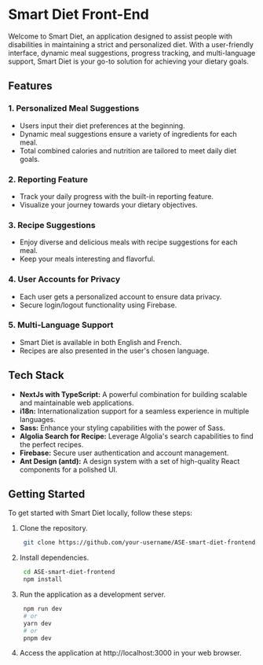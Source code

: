 # Smart Diet Front-End

Welcome to Smart Diet, an application designed to assist people with disabilities in maintaining a strict and personalized diet. With a user-friendly interface, dynamic meal suggestions, progress tracking, and multi-language support, Smart Diet is your go-to solution for achieving your dietary goals.

## Features

### 1. Personalized Meal Suggestions
- Users input their diet preferences at the beginning.
- Dynamic meal suggestions ensure a variety of ingredients for each meal.
- Total combined calories and nutrition are tailored to meet daily diet goals.

### 2. Reporting Feature
- Track your daily progress with the built-in reporting feature.
- Visualize your journey towards your dietary objectives.

### 3. Recipe Suggestions
- Enjoy diverse and delicious meals with recipe suggestions for each meal.
- Keep your meals interesting and flavorful.

### 4. User Accounts for Privacy
- Each user gets a personalized account to ensure data privacy.
- Secure login/logout functionality using Firebase.

### 5. Multi-Language Support
- Smart Diet is available in both English and French.
- Recipes are also presented in the user's chosen language.

## Tech Stack

- **NextJs with TypeScript:** A powerful combination for building scalable and maintainable web applications.
- **i18n:** Internationalization support for a seamless experience in multiple languages.
- **Sass:** Enhance your styling capabilities with the power of Sass.
- **Algolia Search for Recipe:** Leverage Algolia's search capabilities to find the perfect recipes.
- **Firebase:** Secure user authentication and account management.
- **Ant Design (antd):** A design system with a set of high-quality React components for a polished UI.

## Getting Started

To get started with Smart Diet locally, follow these steps:

1. Clone the repository.
   ```bash
    git clone https://github.com/your-username/ASE-smart-diet-frontend.git
   ```
2. Install dependencies.
   ```bash
    cd ASE-smart-diet-frontend
    npm install
   ```
3. Run the application as a development server.
   ```bash
    npm run dev
    # or
    yarn dev
    # or
    pnpm dev
   ```
4. Access the application at http://localhost:3000 in your web browser.
